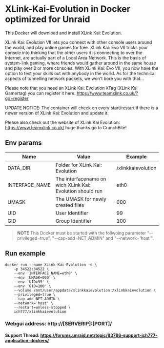 # XLink-Kai-Evolution in Docker optimized for Unraid
This Docker will download and install XLink Kai: Evolution.

XLink Kai: Evolution VII lets you connect with other console users around the world, and play online games for free. XLink Kai: Evo VII tricks your console into thinking that the other users it is connecting to over the Internet, are actually part of a Local Area Network. This is the basis of system-link gaming, where friends would gather around in the same house and play over 2 or more consoles. With XLink Kai: Evo VII, you now have the option to test your skills out with anybody in the world. As for the technical aspects of tunnelling network packets, we won't bore you with that...

Please note that you need an XLink Kai: Evolution XTag (XLink Kai Gamertag) you can register it here: https://www.teamxlink.co.uk/?go=register

UPDATE NOTICE: The container will check on every start/restart if there is a newer version of XLink Kai: Evolution and update it.

Please also check out the website of XLink Kai Evolution: https://www.teamxlink.co.uk/ huge thanks go to CrunchBite!


## Env params
| Name | Value | Example |
| --- | --- | --- |
| DATA_DIR | Folder for XLink Kai: Evolution | /xlinkkaievolution |
| INTERFACE_NAME | The interfacename on wich XLink Kai: Evolution should run | eth0 |
| UMASK | The UMASK for newly created files | 000 |
| UID | User Identifier | 99 |
| GID | Group Identifier | 100 |


>**NOTE** This Docker must be started with the follwoing parameter "--privileged=true", "--cap-add=NET_ADMIN" and "--network='host'".

## Run example
```
docker run --name XLink-Kai-Evolution -d \
    -p 34522:34522 \
    --env 'INTERFACE_NAME=eth0' \
    --env 'UMASK=000' \
    --env 'UID=99' \
    --env 'GID=100' \
    --volume /mnt/user/appdata/xlinkkaievolution:/xlinkkaievolution \
    --privileged=true \
    --cap-add NET_ADMIN \
    --network='host' \
    --restart=unless-stopped \
    ich777/xlinkkaievolution
```

### Webgui address: http://[SERVERIP]:[PORT]/



#### Support Thread: https://forums.unraid.net/topic/83786-support-ich777-application-dockers/